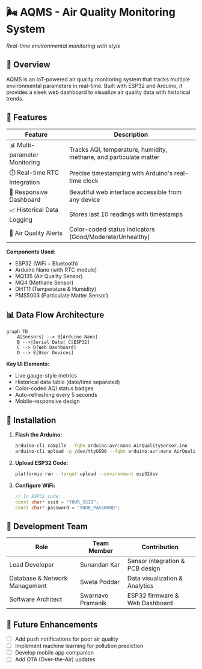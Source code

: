 # 🌬️ AQMS - Air Quality Monitoring System

*Real-time environmental monitoring with style*

## 🚀 Overview
AQMS is an IoT-powered air quality monitoring system that tracks multiple environmental parameters in real-time. Built with ESP32 and Arduino, it provides a sleek web dashboard to visualize air quality data with historical trends.

## 🌟 Features

| Feature               | Description                                                                 |
|-----------------------|-----------------------------------------------------------------------------|
| 📊 Multi-parameter Monitoring | Tracks AQI, temperature, humidity, methane, and particulate matter         |
| ⏱️ Real-time RTC Integration | Precise timestamping with Arduino's real-time clock                         |
| 📱 Responsive Dashboard | Beautiful web interface accessible from any device                          |
| 📈 Historical Data Logging | Stores last 10 readings with timestamps                                    |
| 🚨 Air Quality Alerts | Color-coded status indicators (Good/Moderate/Unhealthy)                     |


**Components Used:**
- ESP32 (WiFi + Bluetooth)
- Arduino Nano (with RTC module)
- MQ135 (Air Quality Sensor)
- MQ4 (Methane Sensor)
- DHT11 (Temperature & Humidity)
- PMS5003 (Particulate Matter Sensor)

## 📊 Data Flow Architecture

```mermaid
graph TD
    A[Sensors] --> B[Arduino Nano]
    B -->|Serial Data| C[ESP32]
    C --> D[Web Dashboard]
    D --> E[User Devices]
```

**Key UI Elements:**
- Live gauge-style metrics
- Historical data table (date/time separated)
- Color-coded AQI status badges
- Auto-refreshing every 5 seconds
- Mobile-responsive design

## 🔧 Installation

1. **Flash the Arduino:**
   ```bash
   arduino-cli compile --fqbn arduino:avr:nano AirQualitySensor.ino
   arduino-cli upload -p /dev/ttyUSB0 --fqbn arduino:avr:nano AirQualitySensor.ino
   ```

2. **Upload ESP32 Code:**
   ```bash
   platformio run --target upload --environment esp32dev
   ```

3. **Configure WiFi:**
   ```cpp
   // In ESP32 code:
   const char* ssid = "YOUR_SSID";
   const char* password = "YOUR_PASSWORD";
   ```


## 👥 Development Team

| Role                           | Team Member          | Contribution                          |
|--------------------------------|----------------------|---------------------------------------|
| Lead Developer                 | Sunandan Kar         | Sensor integration & PCB design       |
| Database & Network Management  | Sweta Poddar         | Data visualization & Analytics        |
| Software Architect             | Swarnavo Pramanik    | ESP32 firmware & Web Dashboard        |

## 🌱 Future Enhancements
- [ ] Add push notifications for poor air quality
- [ ] Implement machine learning for pollution prediction
- [ ] Develop mobile app companion
- [ ] Add OTA (Over-the-Air) updates
